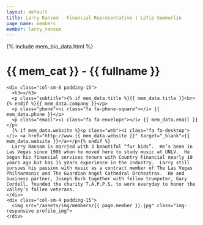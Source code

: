 ```yaml
---
layout: default
title: Larry Ransom - Financial Representative | LeTip Summerlin
page_name: members
member: larry_ransom
---
```

{% include mem_bio_data.html %}
<div class="container margin-b-30">
  <div class="wide_banner">
    <h1>{{ mem_cat }} - {{ fullname }}</h1>
  </div>

    <div class="col-sm-8 padding-15">
      <h3></h3>
      <p class="subtitle">{% if mem_data.title %}{{ mem_data.title }}<br>{% endif %}{{ mem_data.company }}</p>
      <p class="phone"><i class="fa fa-phone-square"></i> {{ mem_data.phone }}</p>
      <p class="email"><i class="fa fa-envelope"></i> {{ mem_data.email }}</p>
      {% if mem_data.website %}<p class="web"><i class="fa fa-desktop"></i> <a href="http://www.{{ mem_data.website }}" target="_blank">{{ mem_data.website }}</a></p>{% endif %}
      Larry Ransom is married with 3 beautiful “fur kids”.  He’s been in Las Vegas since 1996 when he moved here to study music at UNLV.  He began his financial services tenure with Country Financial nearly 10 years ago but has 15 years experience in the industry.  Larry still pursues his passion with music as a contract member of The Las Vegas Philharmonic and The Guardian Angel Cathedral Orchestras.  He and business partner, Joseph Durk together with fellow trumpeter, Gary Cordell, founded the charity T.A.P.P.S. to work everyday to honor the valley’s fallen veterans. 
    </div>
    <div class="col-sm-4 padding-15">
      <img src="/assets/img/members/{{ page.member }}.jpg" class="img-responsive profile_img">
    </div>

</div>